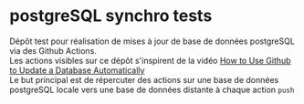 # postgreSQL synchro tests
Dépôt test pour réalisation de mises à jour de base de données postgreSQL via des Github Actions. <br>
Les actions visibles sur ce dépôt s'inspirent de la vidéo [How to Use Github to Update a Database Automatically](https://youtu.be/lv-GMjWuTsI) <br>
Le but principal est de répercuter des actions sur une base de données postgreSQL locale vers une base de données distante à chaque action `push`

